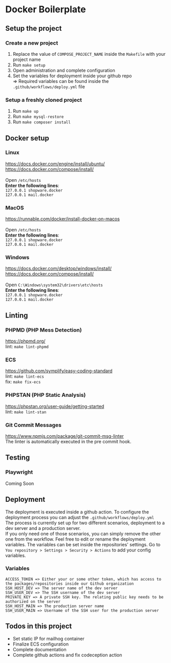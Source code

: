 # Docker Boilerplate

## Setup the project

### Create a new project
1. Replace the value of `COMPOSE_PROJECT_NAME` inside the `Makefile` with your project name
2. Run `make setup`
3. Open administration and complete configuration
4. Set the variables for deployment inside your github repo <br/>
=> Required variables can be found inside the `.github/workflows/deploy.yml` file

### Setup a freshly cloned project
1. Run `make up`
2. Run `make mysql-restore`
3. Run `make composer install`

## Docker setup

### Linux
https://docs.docker.com/engine/install/ubuntu/ <br/>
https://docs.docker.com/compose/install/ <br/>
<br/>
Open `/etc/hosts`<br/>
<strong>Enter the following lines</strong>:<br/>
`127.0.0.1 shopware.docker`<br/>
`127.0.0.1 mail.docker`

### MacOS
https://runnable.com/docker/install-docker-on-macos <br/><br/>
Open `/etc/hosts`<br/>
<strong>Enter the following lines</strong>:<br/>
`127.0.0.1 shopware.docker`<br/>
`127.0.0.1 mail.docker`

### Windows
https://docs.docker.com/desktop/windows/install/ <br/>
https://docs.docker.com/compose/install/ 
<br/><br/>
Open `C:\Windows\system32\drivers\etc\hosts`<br/>
<strong>Enter the following lines</strong>:<br/>
`127.0.0.1 shopware.docker`<br/>
`127.0.0.1 mail.docker`

## Linting

### PHPMD (PHP Mess Detection)
https://phpmd.org/ <br/>
lint: `make lint-phpmd`

### ECS
https://github.com/symplify/easy-coding-standard <br/>
lint: `make lint-ecs` <br/>
fix: `make fix-ecs`

### PHPSTAN (PHP Static Analysis)
https://phpstan.org/user-guide/getting-started <br/>
lint: `make lint-stan`


### Git Commit Messages
https://www.npmjs.com/package/git-commit-msg-linter <br/>
The linter is automatically executed in the pre commit hook.

## Testing
### Playwright
Coming Soon

## Deployment
The deployment is executed inside a github action. To configure the deployment process you can adjust the `.github/workflows/deploy.yml` <br/>
The process is currently set up for two different scenarios, deployment to a dev server and a production server. <br/>
If you only need one of those scenarios, you can simply remove the other one from the workflow. Feel free to edit or rename the deployment variables.
The variables can be set inside the repositories' settings. Go to `You repository > Settings > Security > Actions` to add your config variables.

### Variables
```
ACCESS_TOKEN => Either your or some other token, which has access to the packages/repositories inside our Github organization
SSH_HOST_DEV => The server name of the dev server
SSH_USER_DEV => The SSH username of the dev server
PRIVATE_KEY => A private SSH key. The relating public key needs to be authorized on the server
SSH_HOST_MAIN => The production server name
SSH_USER_MAIN => Username of the SSH user for the production server
```

## Todos in this project
- Set static IP for mailhog container
- Finalize ECS configuration
- Complete documentation
- Complete github actions and fix codeception action